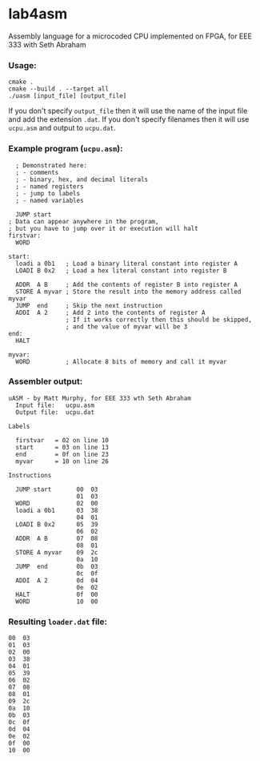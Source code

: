 # lab4asm
Assembly language for a microcoded CPU implemented on FPGA, for EEE 333 with Seth Abraham

### Usage:

```
cmake .
cmake --build . --target all
./uasm [input_file] [output_file]
```

If you don't specify `output_file` then it will use the name of the input file and add the extension `.dat`. If you don't specify filenames then it will use `ucpu.asm` and output to `ucpu.dat`.

### Example program (`ucpu.asm`):
```
  ; Demonstrated here:
  ; - comments
  ; - binary, hex, and decimal literals
  ; - named registers
  ; - jump to labels
  ; - named variables

  JUMP start
; Data can appear anywhere in the program, 
; but you have to jump over it or execution will halt
firstvar:
  WORD

start:
  loadi a 0b1   ; Load a binary literal constant into register A
  LOADI B 0x2   ; Load a hex literal constant into register B

  ADDR  A B     ; Add the contents of register B into register A
  STORE A myvar ; Store the result into the memory address called myvar
  JUMP  end     ; Skip the next instruction
  ADDI  A 2     ; Add 2 into the contents of register A
                ; If it works correctly then this should be skipped,
                ; and the value of myvar will be 3
end:
  HALT

myvar:
  WORD          ; Allocate 8 bits of memory and call it myvar
```

### Assembler output:
```
uASM - by Matt Murphy, for EEE 333 wth Seth Abraham
  Input file:   ucpu.asm
  Output file:  ucpu.dat

Labels

  firstvar   = 02 on line 10
  start      = 03 on line 13
  end        = 0f on line 23
  myvar      = 10 on line 26

Instructions

  JUMP start       00  03
                   01  03
  WORD             02  00
  loadi a 0b1      03  38
                   04  01
  LOADI B 0x2      05  39
                   06  02
  ADDR  A B        07  08
                   08  01
  STORE A myvar    09  2c
                   0a  10
  JUMP  end        0b  03
                   0c  0f
  ADDI  A 2        0d  04
                   0e  02
  HALT             0f  00
  WORD             10  00
```

### Resulting `loader.dat` file:
```
00  03
01  03
02  00
03  38
04  01
05  39
06  02
07  08
08  01
09  2c
0a  10
0b  03
0c  0f
0d  04
0e  02
0f  00
10  00
```
